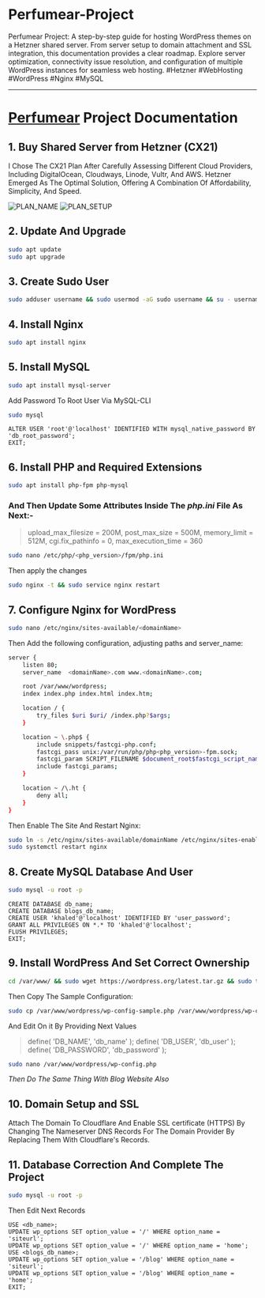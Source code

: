 # Perfumear-Project
Perfumear Project: A step-by-step guide for hosting WordPress themes on a Hetzner shared server. From server setup to domain attachment and SSL integration, this documentation provides a clear roadmap. Explore server optimization, connectivity issue resolution, and configuration of multiple WordPress instances for seamless web hosting. #Hetzner #WebHosting #WordPress #Nginx #MySQL

---

# [Perfumear](https://www.perfumear.com) Project Documentation

## 1. Buy Shared Server from Hetzner (CX21)

I Chose The CX21 Plan After Carefully Assessing Different Cloud Providers, Including DigitalOcean, Cloudways, Linode, Vultr, And AWS. Hetzner Emerged As The Optimal Solution, Offering A Combination Of Affordability, Simplicity, And Speed.

![PLAN_NAME](https://khaledel-sman.github.io/perfumear-project/plan.png)
![PLAN_SETUP](https://khaledel-sman.github.io/perfumear-project/Hetzner_setup.jpg)

## 2. Update And Upgrade
```bash
sudo apt update
sudo apt upgrade

```

## 3. Create Sudo User 
```bash
sudo adduser username && sudo usermod -aG sudo username && su - username
```

## 4. Install Nginx
```bash
sudo apt install nginx

```

## 5. Install MySQL
```bash
sudo apt install mysql-server

```
Add Password To Root User Via MySQL-CLI
```bash
sudo mysql

```
```mysql
ALTER USER 'root'@'localhost' IDENTIFIED WITH mysql_native_password BY 'db_root_password';
EXIT;
```

## 6. Install PHP and Required Extensions
```bash
sudo apt install php-fpm php-mysql

```
### And Then Update Some Attributes Inside The *php.ini* File As Next:-
> upload_max_filesize = 200M, post_max_size = 500M, memory_limit = 512M, cgi.fix_pathinfo = 0, max_execution_time = 360
```bash
sudo nano /etc/php/<php_version>/fpm/php.ini
```
Then apply the changes
```bash
sudo nginx -t && sudo service nginx restart

```

## 7. Configure Nginx for WordPress
```bash
sudo nano /etc/nginx/sites-available/<domainName>
```
Then Add the following configuration, adjusting paths and server_name:
```sh
server {
    listen 80;
    server_name  <domainName>.com www.<domainName>.com;

    root /var/www/wordpress;
    index index.php index.html index.htm;

    location / {
        try_files $uri $uri/ /index.php?$args;
    }

    location ~ \.php$ {
        include snippets/fastcgi-php.conf;
        fastcgi_pass unix:/var/run/php/php<php_version>-fpm.sock;
        fastcgi_param SCRIPT_FILENAME $document_root$fastcgi_script_name;
        include fastcgi_params;
    }

    location ~ /\.ht {
        deny all;
    }
}
```
Then Enable The Site And Restart Nginx:
```bash
sudo ln -s /etc/nginx/sites-available/domainName /etc/nginx/sites-enabled
sudo systemctl restart nginx
```

## 8. Create MySQL Database And User
```bash
sudo mysql -u root -p

```
```mysql
CREATE DATABASE db_name;
CREATE DATABASE blogs_db_name;
CREATE USER 'khaled'@'localhost' IDENTIFIED BY 'user_password';
GRANT ALL PRIVILEGES ON *.* TO 'khaled'@'localhost';
FLUSH PRIVILEGES;
EXIT;
```

## 9. Install WordPress And Set Correct Ownership
```bash
cd /var/www/ && sudo wget https://wordpress.org/latest.tar.gz && sudo tar -xvzf latest.tar.gz && sudo chown -R www-data:www-data /var/www/wordpress/ && sudo chmod -R 755 /var/www/wordpress/

```
Then Copy The Sample Configuration:
```bash
sudo cp /var/www/wordpress/wp-config-sample.php /var/www/wordpress/wp-config.php

```
And Edit On it By Providing Next Values
> define( 'DB_NAME', 'db_name' );
> define( 'DB_USER', 'db_user' );
> define( 'DB_PASSWORD', 'db_password' );
```bash
sudo nano /var/www/wordpress/wp-config.php

```
*Then Do The Same Thing With Blog Website Also*

## 10. Domain Setup and SSL
Attach The Domain To Cloudflare And Enable SSL certificate (HTTPS) By Changing The Nameserver DNS Records For The Domain Provider By Replacing Them With Cloudflare's Records.

## 11. Database Correction And Complete The Project
```bash
sudo mysql -u root -p

```
Then Edit Next Records
```mysql
USE <db_name>;
UPDATE wp_options SET option_value = '/' WHERE option_name = 'siteurl';
UPDATE wp_options SET option_value = '/' WHERE option_name = 'home';
USE <blogs_db_name>;
UPDATE wp_options SET option_value = '/blog' WHERE option_name = 'siteurl';
UPDATE wp_options SET option_value = '/blog' WHERE option_name = 'home';
EXIT;
```
